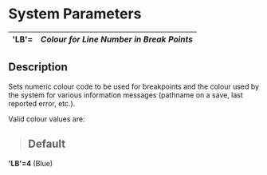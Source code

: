 # System Parameters

**'LB'=** |  **_Colour for Line Number in Break Points_**  
---|---  
  
##  Description

Sets numeric colour code to be used for breakpoints and the colour used by the system for various information messages (pathname on a save, last reported error, etc.).

Valid colour values are:

> ##  Default

**'LB'=4** (Blue)
